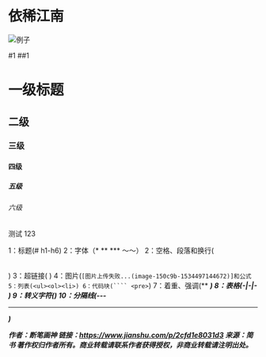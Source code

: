 # 依稀江南

![例子](images/1.jpg)

#1
##1
# 一级标题   
## 二级   
### 三级  
####  四级 
##### 五级 
###### 六级
测试
123

1：标题(# h1-h6)
2：字体（* ** *** ～～）
2：空格、段落和换行(<p><br>)
3：超链接([]() <a>)
4：图片(`[图片上传失败...(image-150c9b-1534497144672)]和公式
5：列表(<ul><ol><li>)
6：代码块(```` <pre>`)
7：着重、强调(** <em><strong>)
8：表格(-|-|- <table>)
9：转义字符(\)
10：分隔线(--- <hr>)

作者：断笔画神
链接：https://www.jianshu.com/p/2cfd1e8031d3
来源：简书
著作权归作者所有。商业转载请联系作者获得授权，非商业转载请注明出处。
